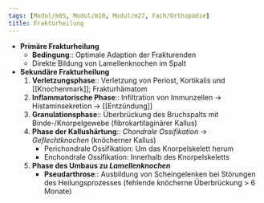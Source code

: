 ```yaml
---
tags: [Modul/m05, Modul/m10, Modul/m27, Fach/Orthopädie]
title: Frakturheilung
---
```

- **Primäre Frakturheilung**
	- **Bedingung**:: Optimale Adaption der Frakturenden
	- Direkte Bildung von Lamellenknochen im Spalt
- **Sekundäre Frakturheilung**
	1. **Verletzungsphase**:: Verletzung von Periost, Kortikalis und [[Knochenmark]]; Frakturhämatom
	2. **Inflammatorische Phase**:: Infiltration von Immunzellen → Histaminsekretion → [[Entzündung]]
	3. **Granulationsphase**:: Überbrückung des Bruchspalts mit Binde-/Knorpelgewebe (fibrokartilaginärer Kallus)
	4. **Phase der Kallushärtung**:: *Chondrale Ossifikation* → *Geflechtknochen* (knöcherner Kallus)
		- Perichondrale Ossifikation: Um das Knorpelskelett herum
		- Enchondrale Ossifikation: Innerhalb des Knorpelskeletts
	5. **Phase des Umbaus zu *Lamellenknochen***
		- **Pseudarthrose**:: Ausbildung von Scheingelenken bei Störungen des Heilungsprozesses (fehlende knöcherne Überbrückung > 6 Monate)